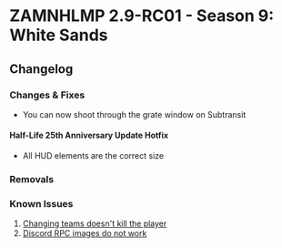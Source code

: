 # ZAMNHLMP 2.9-RC01 - Season 9: White Sands
## Changelog
### Changes & Fixes
- You can now shoot through the grate window on Subtransit
#### Half-Life 25th Anniversary Update Hotfix
- All HUD elements are the correct size
### Removals

### Known Issues
1. [Changing teams doesn't kill the player](https://github.com/phoenixprojectsoftware/zamnhlmp/issues/79)
2. [Discord RPC images do not work](https://github.com/phoenixprojectsoftware/zamnhlmp/issues/77)